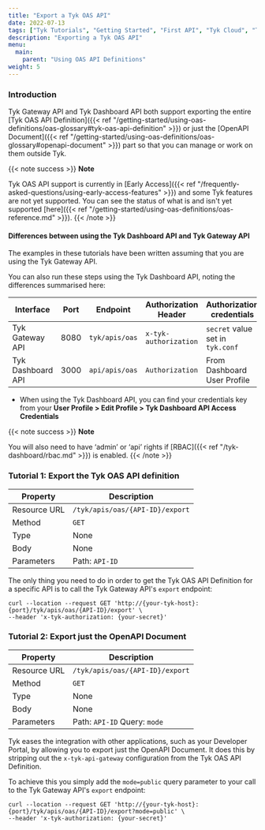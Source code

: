 ```yaml
---
title: "Export a Tyk OAS API"
date: 2022-07-13
tags: ["Tyk Tutorials", "Getting Started", "First API", "Tyk Cloud", "Tyk Self-Managed", "Tyk Open Source", "Export an OAS API"]
description: "Exporting a Tyk OAS API"
menu:
  main:
    parent: "Using OAS API Definitions"
weight: 5
---
```


### Introduction

Tyk Gateway API and Tyk Dashboard API both support exporting the entire [Tyk OAS API Definition]({{< ref "/getting-started/using-oas-definitions/oas-glossary#tyk-oas-api-definition" >}}) or just the [OpenAPI Document]({{< ref "/getting-started/using-oas-definitions/oas-glossary#openapi-document" >}}) part so that you can manage or work on them outside Tyk.

{{< note success >}}
**Note**  

Tyk OAS API support is currently in [Early Access]({{< ref "/frequently-asked-questions/using-early-access-features" >}}) and some Tyk features are not yet supported. You can see the status of what is and isn't yet supported [here]({{< ref "/getting-started/using-oas-definitions/oas-reference.md" >}}).
{{< /note >}}

#### Differences between using the Tyk Dashboard API and Tyk Gateway API

The examples in these tutorials have been written assuming that you are using the Tyk Gateway API.

You can also run these steps using the Tyk Dashboard API, noting the differences summarised here:

| Interface             | Port     | Endpoint        | Authorization Header  | Authorization credentials        |
|-----------------------|----------|-----------------|-----------------------|----------------------------------|
| Tyk Gateway API       | 8080     | `tyk/apis/oas`  | `x-tyk-authorization` | `secret` value set in `tyk.conf` |
| Tyk Dashboard API     | 3000     | `api/apis/oas`  | `Authorization`       | From Dashboard User Profile      |

* When using the Tyk Dashboard API, you can find your credentials key from your **User Profile > Edit Profile > Tyk Dashboard API Access Credentials**

{{< note success >}}
**Note**  

You will also need to have ‘admin’ or ‘api’ rights if [RBAC]({{< ref "/tyk-dashboard/rbac.md" >}}) is enabled.
{{< /note >}}

### Tutorial 1: Export the Tyk OAS API definition

| Property     | Description                     |
|--------------|---------------------------------|
| Resource URL | `/tyk/apis/oas/{API-ID}/export` |
| Method       | `GET`                           |
| Type         | None                            |
| Body         | None                            |
| Parameters   | Path: `API-ID`                  |

The only thing you need to do in order to get the Tyk OAS API Definition for a specific API is to call the Tyk Gateway API's `export` endpoint:

```
curl --location --request GET 'http://{your-tyk-host}:{port}/tyk/apis/oas/{API-ID}/export' \
--header 'x-tyk-authorization: {your-secret}'
```

### Tutorial 2: Export just the OpenAPI Document

| Property     | Description                              |
|--------------|------------------------------------------|
| Resource URL | `/tyk/apis/oas/{API-ID}/export`          |
| Method       | `GET`                                    |
| Type         | None                                     |
| Body         | None                                     |
| Parameters   | Path: `API-ID` Query: `mode`             |

Tyk eases the integration with other applications, such as your Developer Portal, by allowing you to export just the OpenAPI Document. It does this by stripping out the `x-tyk-api-gateway` configuration from the Tyk OAS API Definition.

To achieve this you simply add the `mode=public` query parameter to your call to the Tyk Gateway API's `export` endpoint:

```
curl --location --request GET 'http://{your-tyk-host}:{port}/tyk/apis/oas/{API-ID}/export?mode=public' \
--header 'x-tyk-authorization: {your-secret}'
```

